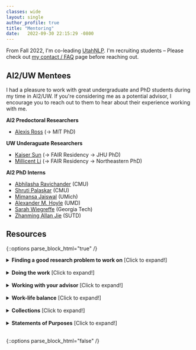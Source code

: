 ```yaml
---
classes: wide
layout: single
author_profile: true
title: "Mentoring" 
date:   2022-09-30 22:15:29 -0800
---
```


From Fall 2022, I'm co-leading [UtahNLP](http://nlp.cs.utah.edu/). I'm recruiting students – Please check out [my contact / FAQ](https://www.anamarasovic.com/contact/) page before reaching out.

## AI2/UW Mentees 

I had a pleasure to work with great undergraduate and PhD students during my time in AI2/UW. If you're considering me as a potential advisor, I encourage you to reach out to them to hear about their experience working with me. 

**AI2 Predoctoral Researchers**

* [Alexis Ross](https://alexisjihyeross.github.io/) (&rarr; MIT PhD)


**UW Underaguate Researchers**

* [Kaiser Sun](https://kaiserwholearns.github.io/) (&rarr; FAIR Residency &rarr; JHU PhD)
* [Millicent Li](https://millicentli.github.io/) (&rarr; FAIR Residency &rarr;  Northeastern PhD)

**AI2 PhD Interns**

* [Abhilasha Ravichander](https://www.cs.cmu.edu/~aravicha/) (CMU)
* [Shruti Palaskar](https://shrutijpalaskar.github.io/) (CMU)
* [Mimansa Jaiswal](https://mimansajaiswal.github.io/) (UMich)
* [Alexander M. Hoyle](https://alexanderhoyle.com/) (UMD)
* [Sarah Wiegreffe](https://sarahwie.github.io/) (Georgia Tech)
* [Zhanming Allan Jie](https://allanj.github.io/) (SUTD)


## Resources 

{::options parse_block_html="true" /}
<details><summary markdown="span"><b>Finding a good research problem to work on</b> [Click to expand!]</summary>              

[Every PhD is different by Maxwell Forbes](https://maxwellforbes.com/posts/every-phd-is-different/)


[Research Taste Exercises by Christopher Olah](http://colah.github.io/notes/taste/) 

[How to do influential research: a few lessons learned by Xiaodong He](https://twitter.com/WilliamWangNLP/status/1420567513885077506/photo/1)

[How To Choose a Good Scientific Problem by Uri Alon](https://www.weizmann.ac.il/mcb/UriAlon/sites/mcb.UriAlon/files/uploads/nurturing/howtochoosegoodproblem.pdf)

[Coming up with research ideas by Marco Tulio Ribeiro](https://medium.com/@marcotcr/coming-up-with-research-ideas-3032682e5852)

</details>                      
<br/>

<details><summary markdown="span"><b>Doing the work</b> [Click to expand!]</summary>              


[Organizing and evaluating research ideas by Marco Tulio Ribeiro](https://medium.com/@marcotcr/e137637b599e)

[Foundations: How to design experiments in NLU by Sam Bowman](https://drive.google.com/file/d/1kUarnxZNa-ojz0KvZFmHeAEFwTkEH7lg/edit)

</details>                      
<br/>

<details><summary markdown="span"><b>Working with your advisor</b> [Click to expand!]</summary>              


[Should You Take My Advice? by Jimmy Lin](https://github.com/lintool/guide/blob/master/ignoring-advice.md)

[How to share progress with your mentors/collaborators? by Jia-Bin Huang](https://twitter.com/jbhuang0604/status/1453378296608137229)

[How to do research with my mentors effectively? by Jia-Bin Huang](https://twitter.com/jbhuang0604/status/1418407079077842944)

[How to work with your advisor(s)? by Jia-Bin Huan](https://twitter.com/jbhuang0604/status/1546361365778022400)           

</details>                   
<br/>

<details><summary markdown="span"><b>Work-life balance</b> [Click to expand!]</summary>              

[Stress in Research. Part I: The Tournament and the Axe by Charles Sutton](http://www.theexclusive.org/2018/03/tournament-axe.html)

[Stress in Research. Part II: Research Worth and Self-Worth by Charles Sutton](http://www.theexclusive.org/2018/04/worth.html)

[Stress in Research. Part III: The Trouble about Freedom by Charles Sutton](http://www.theexclusive.org/2018/05/freedom.html)

[Stress in Research. Part IV: A Tsunami of Logistics by Charles Sutton](http://www.theexclusive.org/2018/07/logistic-tsunami.html)

[Stress in Research. Part V: If you really are an Impostor, then it's not a Syndrome by Charles Sutton](http://www.theexclusive.org/2018/09/impostor.html)          

</details>                               
<br/>

<details><summary markdown="span"><b>Collections</b> [Click to expand!]</summary>              


[Good Citizen of CVPR](https://faculty.cc.gatech.edu/~parikh/citizenofcvpr/) has so many good talks covering a wide range of topics. 

[Awesome Tips](https://github.com/jbhuang0604/awesome-tips) is an extensive list of advices by Jia-Bin Huang.  

["A repository of links with advice related to grad school applications, research, phd etc" by Shaily Bhatt](https://github.com/shaily99/advice#examples)

</details>                               
<br/>

<details><summary markdown="span"><b>Statements of Purposes</b> [Click to expand!]</summary>              

* [Will Merrill](https://docs.google.com/document/d/1oQn9_jBVUNutMItuH-Bc3Od8CfwMCBAHnCjdTzBB8K8/edit)

* [Suchin Gururangan](https://suchin.io/personal-statement-advice/)

* [Nelson Liu](https://blog.nelsonliu.me/2020/11/11/phd-personal-statement/)

* [Rishi Bommasani](https://drive.google.com/file/d/1t1yLgC0QMQ-8KyntZvZ7n8dgrF0U9T_v/view)

* [Jason Wei](https://jasonwei20.github.io/files/2021_Stanford_SoP.pdf)

* [Vijay Viswanathan](https://docs.google.com/document/d/10nkNL1NcVYsz9-YLGxR6I1qgckNVGR3wAujrVME-fNs/edit)

* [Yash Bhalgat](https://yashbhalgat.github.io/data/SOP_Oxford.pdf)

* [Aaron Dharna](https://docs.google.com/document/d/1d3bhFQ1e5oOmSZ1H5Cgvf5sd7L9M00zkYhdPl4UPvfg/edit)

* [Abubakar Abid](https://docs.google.com/document/d/1YOpynMzEhkNkn63YdP83I5uQQAjnTc28U1VSRU8xO_A/edit)

* [Saujas Vaduguru](https://saujasv.github.io/phd-applications)

* [Hany Hamed](https://hany606.notion.site/Statement-of-Purpose-SoP-research-statement-41f0923aa14c417bafc9ecc779891fa0)

* [Sai Siddartha Maram](https://github.com/siddu1998/Graduate-Admissions)

* [Sarah Cormiea](https://www.dropbox.com/s/qdsnzflsx9fa7nm/CORMIEA_StatementOfPurpose_Hopkins_FINAL.pdf?dl=0)

[More examples in this amazing repo](https://github.com/shaily99/advice#examples)

[Inside Ph.D. admissions: What readers look for in a Statement of Purpose by Nathan Schneider](https://nschneid.medium.com/inside-ph-d-admissions-what-readers-look-for-in-a-statement-of-purpose-3db4e6081f80)


</details>  
<br/>


{::options parse_block_html="false" /}              
